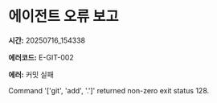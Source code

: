 # 에이전트 오류 보고

**시간:** 20250716_154338

**에러코드:** E-GIT-002

**에러:** 커밋 실패

Command '['git', 'add', '.']' returned non-zero exit status 128.